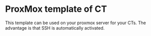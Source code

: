 # ProxMox template of CT
This template can be used on your proxmox server for your CTs. The advantage is that SSH is automatically activated.

